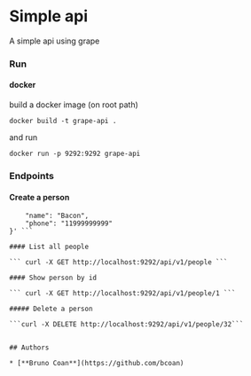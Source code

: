 # Simple api

A simple api using grape

### Run

#### docker

build a docker image (on root path)

```docker build -t grape-api . ```

and run

``` docker run -p 9292:9292 grape-api ```


### Endpoints

#### Create a person

``` curl -X POST http://localhost:9292/api/v1/people -H 'content-type: application/json' -d '{
	"name": "Bacon",
	"phone": "11999999999"
}' ```

#### List all people

``` curl -X GET http://localhost:9292/api/v1/people ```

#### Show person by id

``` curl -X GET http://localhost:9292/api/v1/people/1 ```

##### Delete a person

```curl -X DELETE http://localhost:9292/api/v1/people/32```


## Authors

* [**Bruno Coan**](https://github.com/bcoan)
